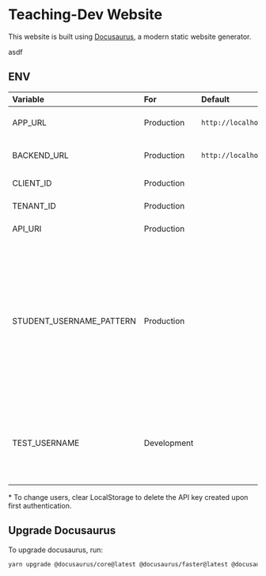 # Teaching-Dev Website

This website is built using [Docusaurus](https://docusaurus.io/), a modern static website generator.

asdf

## ENV

| Variable                   | For         | Default                 | Example             | Description                                                                                                                                                        |
| :------------------------- | :---------- | :---------------------- | :------------------ | :----------------------------------------------------------------------------------------------------------------------------------------------------------------- |
| APP\_URL                   | Production  | `http://localhost:3000` |                     | Domain of the hosted app                                                                                                                                           |
| BACKEND\_URL               | Production  | `http://localhost:3002` |                     | Url of the API Endpoint                                                                                                                                            |
| CLIENT\_ID                 | Production  |                         |                     | Azure ID: Client ID                                                                                                                                                |
| TENANT\_ID                 | Production  |                         |                     | Azure AD: Tenant Id                                                                                                                                                |
| API\_URI                   | Production  |                         |                     | Azure AD: API Url                                                                                                                                                  |
| STUDENT\_USERNAME\_PATTERN | Production  |                         | `@edu`              | Users with usernames matching this RegExp pattern are displayed as students (regardless of admin status). If unset, all non-admin users are displayed as students. |
| TEST\_USERNAME             | Development |                         | `admin.bar@bazz.ch` | To log in offline. Must correspond to a user email found in the API's database.\*                                                                                  |

\* To change users, clear LocalStorage to delete the API key created upon first authentication.<br />

## Upgrade Docusaurus

To upgrade docusaurus, run:

```bash
yarn upgrade @docusaurus/core@latest @docusaurus/faster@latest @docusaurus/preset-classic@latest @docusaurus/theme-classic@latest @docusaurus/theme-common@latest @docusaurus/module-type-aliases@latest @docusaurus/plugin-rsdoctor@latest @docusaurus/tsconfig@latest @docusaurus/types@latest
```